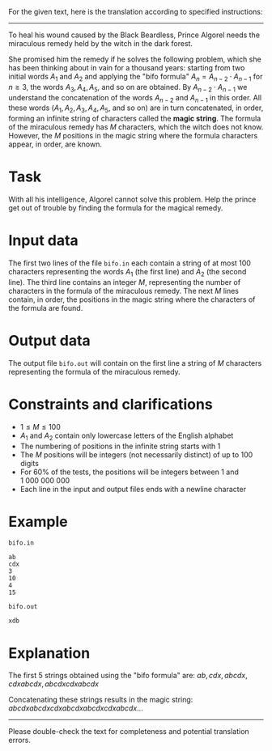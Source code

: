 For the given text, here is the translation according to specified instructions:

---

To heal his wound caused by the Black Beardless, Prince Algorel needs the miraculous remedy held by the witch in the dark forest.

She promised him the remedy if he solves the following problem, which she has been thinking about in vain for a thousand years: starting from two initial words $A_1$ and $A_2$ and applying the "bifo formula" $A_n = A_{n-2} \cdot A_{n-1}$ for $n \geq 3$, the words $A_3, A_4, A_5$, and so on are obtained. By $A_{n-2} \cdot A_{n-1}$ we understand the concatenation of the words $A_{n-2}$ and $A_{n-1}$ in this order. All these words ($A_1, A_2, A_3, A_4, A_5$, and so on) are in turn concatenated, in order, forming an infinite string of characters called the __magic string__. The formula of the miraculous remedy has $M$ characters, which the witch does not know. However, the $M$ positions in the magic string where the formula characters appear, in order, are known.

# Task

With all his intelligence, Algorel cannot solve this problem. Help the prince get out of trouble by finding the formula for the magical remedy.

# Input data

The first two lines of the file `bifo.in` each contain a string of at most $100$ characters representing the words $A_1$ (the first line) and $A_2$ (the second line). The third line contains an integer $M$, representing the number of characters in the formula of the miraculous remedy. The next $M$ lines contain, in order, the positions in the magic string where the characters of the formula are found.

# Output data

The output file `bifo.out` will contain on the first line a string of $M$ characters representing the formula of the miraculous remedy.

# Constraints and clarifications

* $1 \leq M \leq 100$
* $A_1$ and $A_2$ contain only lowercase letters of the English alphabet
* The numbering of positions in the infinite string starts with $1$
* The $M$ positions will be integers (not necessarily distinct) of up to $100$ digits
* For $60\%$ of the tests, the positions will be integers between $1$ and $1\ 000\ 000\ 000$
* Each line in the input and output files ends with a newline character

# Example

`bifo.in`
```
ab
cdx
3
10
4
15
```

`bifo.out`
```
xdb
```

# Explanation

The first $5$ strings obtained using the "bifo formula" are: $ab, cdx, abcdx, cdxabcdx, abcdxcdxabcdx$

Concatenating these strings results in the magic string: $abcdxabcdxcdxabcdxabcdxcdxabcdx$...

---

Please double-check the text for completeness and potential translation errors.
